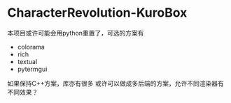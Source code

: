 # CharacterRevolution-KuroBox

本项目或许可能会用python重置了，可选的方案有

+ colorama
+ rich
+ textual
+ pytermgui

如果保持C++方案，库亦有很多
或许可以做成多后端的方案，允许不同渲染器有不同效果？
